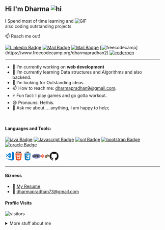 ## Hi I'm Dharma <img src="https://user-images.githubusercontent.com/1303154/88677602-1635ba80-d120-11ea-84d8-d263ba5fc3c0.gif" width="28px" alt="hi">
<img align="right" alt="GIF" src="https://cdn.dribbble.com/users/99875/screenshots/6577029/2019-06-03_paddle-ball.gif" width="55%" height="50%" />

I Spend most of time learning and also coding outstanding projects.

:mailbox: Reach me out!

 [![Linkedin Badge](https://img.shields.io/badge/-Dharmapradhan-0e76a8?style=flat&labelColor=0e76a8&logo=linkedin&logoColor=white)](https://www.linkedin.com/in/dharma-pradhan-9881161a6/) [![Mail Badge](https://img.shields.io/badge/-dharmapradhan2-e84393?style=flat&labelColor=e84393&logo=instagram&logoColor=white)](https://instagram.com/dharmapradhan2) [![Mail Badge](https://img.shields.io/badge/-dharma-c0392b?style=flat&labelColor=c0392b&logo=gmail&logoColor=white)](mailto:dharmapradhan73@gmail.com)
  [![freecodecamp](https://img.shields.io/badge/-dharmapradhan2-000?style=flat&labelColor=c0&logo=freecodecamp&logoColor=white&background=linear-gradient(4fcf70,fad648,a767e5,12bcfe,44ce7b))](https://www.freecodecamp.org/dharmapradhan2)
 [![coderpen](https://img.shields.io/badge/-dharmapra2-c0392b?style=flat&labelColor=c0392b&logo=codepen&logoColor=white)](https://codepen.io/dharmapra2)
<hr>

<!-- TODO: Add last video link -->

- 🔭 I’m currently working on **web development**
- 🌱 I’m currently learning Data structures and Algorithms and also backend.
- 🤔 I’m looking for Outstanding ideas.
- 📫 How to reach me: dharmapradhan9@gmail.com.
- ⚡ Fun fact: I play games and go gotta workout.
- 😄 Pronouns: He/his.
- 💬 Ask me about.....anything, I am happy to help;
</br>

#### Languages and Tools:

<!-- TODO: Make technologies links takes you to repositories -->

[![java Badge](https://img.shields.io/badge/-java-61DBFB?style=for-the-badge&labelColor=black&logo=java&logoColor=61DBFB)](#) [![Javascript Badge](https://img.shields.io/badge/-Javascript-F0DB4F?style=for-the-badge&labelColor=black&logo=javascript&logoColor=F0DB4F)](#) [![sql Badge](https://img.shields.io/badge/-sql-3C873A?style=for-the-badge&labelColor=black&logo=oracle&logoColor=3C873A)](#) [![bootstrap Badge](https://img.shields.io/badge/-bootstrap-E785FA?style=for-the-badge&labelColor=black&logo=bootstrap&logoColor=E785FA)](#)
[![oracle Badge](https://img.shields.io/badge/-oracle-e535ab?style=for-the-badge&labelColor=black&logo=oracle&logoColor=e535ab)](#)

<img align="left" alt="Visual Studio Code" width="29px" src="https://raw.githubusercontent.com/github/explore/80688e429a7d4ef2fca1e82350fe8e3517d3494d/topics/visual-studio-code/visual-studio-code.png" />

<img align="left" alt="HTML5" width="29px" src="https://raw.githubusercontent.com/github/explore/80688e429a7d4ef2fca1e82350fe8e3517d3494d/topics/html/html.png" />

<img align="left" alt="CSS3" width="29px" src="https://raw.githubusercontent.com/github/explore/80688e429a7d4ef2fca1e82350fe8e3517d3494d/topics/css/css.png" />

<img align="left" alt="php" width="29px" src="https://raw.githubusercontent.com/github/explore/80688e429a7d4ef2fca1e82350fe8e3517d3494d/topics/php/php.png" />

<img align="left" alt="Git" width="29px" src="https://raw.githubusercontent.com/github/explore/80688e429a7d4ef2fca1e82350fe8e3517d3494d/topics/git/git.png" />

<img align="left" alt="GitHub" width="29px" src="https://raw.githubusercontent.com/github/explore/78df643247d429f6cc873026c0622819ad797942/topics/github/github.png" />
</br>
</br>


<hr>


#### Bizness
- :paperclip: [My Resume](https://github.com/dharmapra2/dharmapra2/blob/master/resumes/resume_dharma.pdf)
- :email: dharmapradhan73@gmail.com


#### Profile Visits 

![visitors](https://visitor-badge.glitch.me/badge?page_id=dharmapra2.dharmapra2)

<details>
<summary>
  More stuff about me
</summary>

<br >

<!-- I love sharing knowledge and putting tutorials, courses and posts together for helping other developers, and tjat's why CoderOne Youtube Channel exists! -->

<!-- #### What is CoderOne?

CoderOne is a youtube channel for learning Web/Mobile development, coding and design. Including new technologies and frameworks and anything really related to development world. -->

#### Coding Stats

![coading](https://github-readme-stats.vercel.app/api/top-langs/?username=dharmapra2)


#### Github Stats

![Ipenywis's github stats](https://github-readme-stats.vercel.app/api?username=dharmapra2&count_private=true&theme=tokyonight&hide=contribs,prs)

</details>



